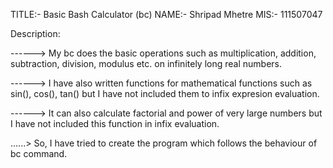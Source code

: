 TITLE:- Basic Bash Calculator (bc)
NAME:- Shripad Mhetre 
MIS:- 111507047

Description:

------> My bc does the basic operations such as multiplication, addition, subtraction, division, modulus etc. on infinitely long real numbers.

------> I have also written functions for mathematical functions such as sin(), cos(), tan() but I have not included them to infix expresion evaluation.

------> It can also calculate factorial and power of very large numbers but I have not included this function in infix evaluation. 

......> So, I have tried to create the program which follows the behaviour of bc command.